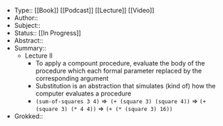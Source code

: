 - Type:: [[Book]] [[Podcast]] [[Lecture]] [[Video]]
- Author:: 
- Subject::
- Status:: [[In Progress]]
- Abstract::
- Summary::
    - Lecture II
        - To apply a compount procedure, evaluate the body of the procedure which each formal parameter replaced by the corresponding argument
        - Substitution is an abstraction that simulates (kind of) how the computer evaluates a procedure
        - `(sum-of-squares 3 4)` 
=>` (+ (square 3) (square 4))` 
=> `(+ (square 3) (* 4 4))`
=> `(+ (* (square 3) 16))`
- Grokked::
